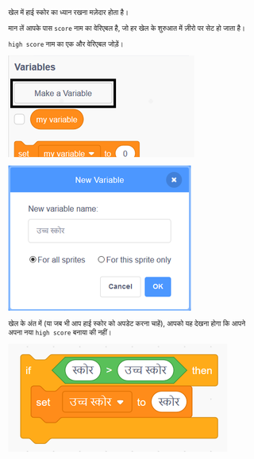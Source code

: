 खेल में हाई स्कोर का ध्यान रखना मज़ेदार होता है।

मान लें आपके पास `score` नाम का वेरिएबल है, जो हर खेल के शुरुआत में ज़ीरो पर सेट हो जाता है।

`high score` नाम का एक और वेरिएबल जोड़ें।

![variables menu with Make a Variable highlighted](images/make-variable-annotated.png)

![new variable popup box with high score as the variable name](images/make-high-score-variable.png)

खेल के अंत में (या जब भी आप हाई स्कोर को अपडेट करना चाहें), आपको यह देखना होगा कि आपने अपना नया `high score` बनाया की नहीं।

![code blocks require to make high score equal score](images/check-for-high-score.png)